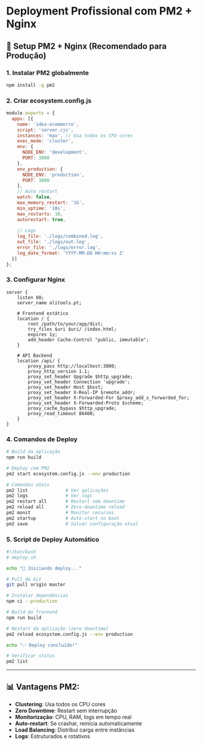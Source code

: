 # Deployment Profissional com PM2 + Nginx

## 🚀 **Setup PM2 + Nginx (Recomendado para Produção)**

### **1. Instalar PM2 globalmente**
```bash
npm install -g pm2
```

### **2. Criar ecosystem.config.js**
```javascript
module.exports = {
  apps: [{
    name: 'idea-ecommerce',
    script: 'server.cjs',
    instances: 'max', // Usa todos os CPU cores
    exec_mode: 'cluster',
    env: {
      NODE_ENV: 'development',
      PORT: 3000
    },
    env_production: {
      NODE_ENV: 'production',
      PORT: 3000
    },
    // Auto restart
    watch: false,
    max_memory_restart: '1G',
    min_uptime: '10s',
    max_restarts: 10,
    autorestart: true,
    
    // Logs
    log_file: './logs/combined.log',
    out_file: './logs/out.log',
    error_file: './logs/error.log',
    log_date_format: 'YYYY-MM-DD HH:mm:ss Z'
  }]
};
```

### **3. Configurar Nginx** 
```nginx
server {
    listen 80;
    server_name alitools.pt;

    # Frontend estático
    location / {
        root /path/to/your/app/dist;
        try_files $uri $uri/ /index.html;
        expires 1y;
        add_header Cache-Control "public, immutable";
    }

    # API Backend
    location /api/ {
        proxy_pass http://localhost:3000;
        proxy_http_version 1.1;
        proxy_set_header Upgrade $http_upgrade;
        proxy_set_header Connection 'upgrade';
        proxy_set_header Host $host;
        proxy_set_header X-Real-IP $remote_addr;
        proxy_set_header X-Forwarded-For $proxy_add_x_forwarded_for;
        proxy_set_header X-Forwarded-Proto $scheme;
        proxy_cache_bypass $http_upgrade;
        proxy_read_timeout 86400;
    }
}
```

### **4. Comandos de Deploy**
```bash
# Build da aplicação
npm run build

# Deploy com PM2
pm2 start ecosystem.config.js --env production

# Comandos úteis
pm2 list              # Ver aplicações
pm2 logs              # Ver logs
pm2 restart all       # Restart sem downtime
pm2 reload all        # Zero-downtime reload
pm2 monit             # Monitor recursos
pm2 startup           # Auto-start no boot
pm2 save              # Salvar configuração atual
```

### **5. Script de Deploy Automático**
```bash
#!/bin/bash
# deploy.sh

echo "🚀 Iniciando deploy..."

# Pull do Git
git pull origin master

# Instalar dependências
npm ci --production

# Build do frontend
npm run build

# Restart da aplicação (zero downtime)
pm2 reload ecosystem.config.js --env production

echo "✅ Deploy concluído!"

# Verificar status
pm2 list
```

---

## 📊 **Vantagens PM2:**
- **Clustering**: Usa todos os CPU cores
- **Zero Downtime**: Restart sem interrupção
- **Monitorização**: CPU, RAM, logs em tempo real
- **Auto-restart**: Se crashar, reinicia automaticamente
- **Load Balancing**: Distribui carga entre instâncias
- **Logs**: Estruturados e rotativos 